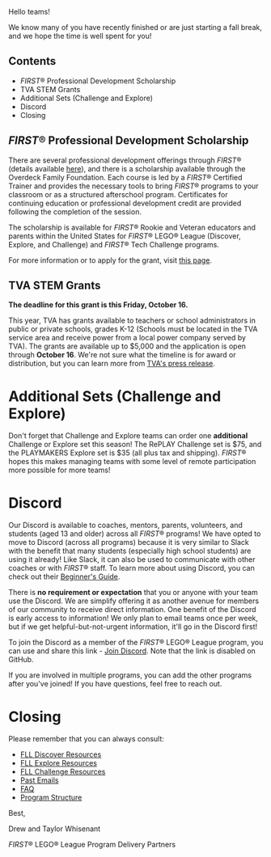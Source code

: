 Hello teams!

We know many of you have recently finished or are just starting a fall break, and we hope the time is well spent for you!

## Contents

- *FIRST*® Professional Development Scholarship
- TVA STEM Grants
- Additional Sets (Challenge and Explore)
- Discord
- Closing

## *FIRST*® Professional Development Scholarship

There are several professional development offerings through *FIRST*® (details available [here](https://www.firstinspires.org/community/educators/professional-development)), and there is a scholarship available through the Overdeck Family Foundation. Each course is led by a *FIRST*® Certified Trainer and provides the necessary tools to bring *FIRST*® programs to your classroom or as a structured afterschool program. Certificates for continuing education or professional development credit are provided following the completion of the session. 

The scholarship is available for *FIRST*® Rookie and Veteran educators and parents within the United States for *FIRST*® LEGO® League (Discover, Explore, and Challenge) and *FIRST*® Tech Challenge programs. 

For more information or to apply for the grant, visit [this page](https://usfirst.submittable.com/submit/176117/2020-overdeck-family-foundation-scholarship-for-first-professional-development).


## TVA STEM Grants

**The deadline for this grant is this Friday, October 16.**

This year, TVA has grants available to teachers or school administrators in public or private schools, grades K-12 (Schools must be located in the TVA service area and receive power from a local power company served by TVA). The grants are available up to \$5,000 and the application is open through **October 16**. We're not sure what the timeline is for award or distribution, but you can learn more from [TVA's press release](https://www.tva.com/newsroom/press-releases/stem-grant-opportunity-for-k-12-tennessee-valley-educators-now-open).


# Additional Sets (Challenge and Explore)

Don't forget that Challenge and Explore teams can order one **additional** Challenge or Explore set this season! The RePLAY Challenge set is \$75, and the PLAYMAKERS Explore set is \$35 (all plus tax and shipping). *FIRST*® hopes this makes managing teams with some level of remote participation more possible for more teams!


# Discord

Our Discord is available to coaches, mentors, parents, volunteers, and students (aged 13 and older) across all *FIRST*® programs! We have opted to move to Discord (across all programs) because it is very similar to Slack with the benefit that many students (especially high school students) are using it already! Like Slack, it can also be used to communicate with other coaches or with *FIRST*® staff. To learn more about using Discord, you can check out their [Beginner's Guide](https://support.discord.com/hc/en-us/articles/360045138571).

There is **no requirement or expectation** that you or anyone with your team use the Discord. We are simplify offering it as another avenue for members of our community to receive direct information. One benefit of the Discord is early access to information! We only plan to email teams once per week, but if we get helpful-but-not-urgent information, it'll go in the Discord first!
 
To join the Discord as a member of the *FIRST*® LEGO® League program, you can use and share this link - [Join Discord](). Note that the link is disabled on GitHub.
 
If you are involved in multiple programs, you can add the other programs after you've joined! If you have questions, feel free to reach out.


# Closing

Please remember that you can always consult:

- [FLL Discover Resources](https://github.com/drewwhis/alabama-first-lego-league/blob/main/2020-2021/discover)
- [FLL Explore Resources](https://github.com/drewwhis/alabama-first-lego-league/blob/main/2020-2021/explore)
- [FLL Challenge Resources](https://github.com/drewwhis/alabama-first-lego-league/tree/master/2020-2021/challenge)
- [Past Emails](https://github.com/drewwhis/alabama-first-lego-league/tree/master/2020-2021/email-blasts)
- [FAQ](https://github.com/drewwhis/alabama-first-lego-league/wiki/Frequently-Asked-Questions)
- [Program Structure](https://github.com/drewwhis/alabama-first-lego-league/tree/master/2020-2021/program-structure.md)


Best,

Drew and Taylor Whisenant

*FIRST*® LEGO® League Program Delivery Partners